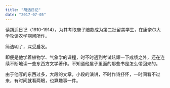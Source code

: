 ```yaml
---
title: "胡适日记"
date: "2017-07-05"
---
```


读胡适日记（1910-1914），为其考取庚子赔款成为第二批留美学生，在康奈尔大学攻读农学期间所作。

简洁明了，深受启发。

即便是他学着植物学、气象学的课程，时不时遇到考试炫耀一下成绩之外，还在连续不断地读一些东西方文学著作。不知道他屋子里面的那些书是怎么带回来的。

由于他写的东西过多，大段的文章，小段的演讲，不时作诗抒怀，一时间看不过来，有时间就看两眼，也算趣事一件。
